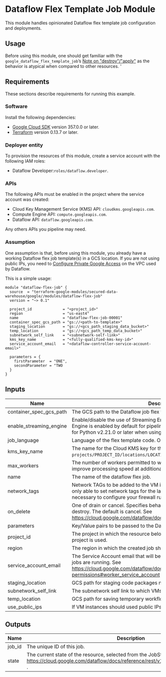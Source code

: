 # Dataflow Flex Template Job Module

This module handles opinionated Dataflow flex template job configuration and deployments.

## Usage

Before using this module, one should get familiar with the `google_dataflow_flex_template_job`’s [Note on "destroy"/"apply"](https://registry.terraform.io/providers/hashicorp/google/latest/docs/resources/dataflow_flex_template_job#note-on-destroy--apply) as the behavior is atypical when compared to other resources.
'

## Requirements

These sections describe requirements for running this example.

### Software

Install the following dependencies:

- [Google Cloud SDK](https://cloud.google.com/sdk/install) version 357.0.0 or later.
- [Terraform](https://www.terraform.io/downloads.html) version 0.13.7 or later.

### Deployer entity

To provision the resources of this module, create a service account
with the following IAM roles:

- Dataflow Developer:`roles/dataflow.developer`.

### APIs

The following APIs must be enabled in the project where the service account was created:

- Cloud Key Management Service (KMS) API: `cloudkms.googleapis.com`.
- Compute Engine API: `compute.googleapis.com`.
- Dataflow API: `dataflow.googleapis.com`.

Any others APIs you pipeline may need.

### Assumption

One assumption is that, before using this module, you already have a working Dataflow flex job template(s) in a GCS location.
If you are not using public IPs, you need to [Configure Private Google Access](https://cloud.google.com/vpc/docs/configure-private-google-access)
on the VPC used by Dataflow.

This is a simple usage:

```hcl
module "dataflow-flex-job" {
  source  = "terraform-google-modules/secured-data-warehouse/google//modules/dataflow-flex-job"
  version = "~> 0.1"

  project_id              = "<project_id>"
  region                  = "us-east4"
  name                    = "dataflow-flex-job-00001"
  container_spec_gcs_path = "gs://<path-to-template>"
  staging_location        = "gs://<gcs_path_staging_data_bucket>"
  temp_location           = "gs://<gcs_path_temp_data_bucket>"
  subnetwork_self_link    = "<subnetwork-self-link>"
  kms_key_name            = "<fully-qualified-kms-key-id>"
  service_account_email   = "<dataflow-controller-service-account-email>"

  parameters = {
    firstParameter  = "ONE",
    secondParameter = "TWO
  }
}
```

<!-- BEGINNING OF PRE-COMMIT-TERRAFORM DOCS HOOK -->
## Inputs

| Name | Description | Type | Default | Required |
|------|-------------|------|---------|:--------:|
| container\_spec\_gcs\_path | The GCS path to the Dataflow job flex template. | `string` | n/a | yes |
| enable\_streaming\_engine | Enable/disable the use of Streaming Engine for the job. Note that Streaming Engine is enabled by default for pipelines developed against the Beam SDK for Python v2.21.0 or later when using Python 3. | `bool` | `true` | no |
| job\_language | Language of the flex template code. Options are 'JAVA' or 'PYTHON'. | `string` | `"JAVA"` | no |
| kms\_key\_name | The name for the Cloud KMS key for the job. Key format is: `projects/PROJECT_ID/locations/LOCATION/keyRings/KEY_RING/cryptoKeys/KEY`. | `string` | n/a | yes |
| max\_workers | The number of workers permitted to work on the job. More workers may improve processing speed at additional cost. | `number` | `1` | no |
| name | The name of the dataflow flex job. | `string` | n/a | yes |
| network\_tags | Network TAGs to be added to the VM instances. Python flex template jobs are only able to set network tags for the launcher VM. For the harness VM it is necessary to configure your firewall rule to use the network tag 'dataflow'. | `list(string)` | `[]` | no |
| on\_delete | One of drain or cancel. Specifies behavior of deletion during terraform destroy. The default is cancel. See https://cloud.google.com/dataflow/docs/guides/stopping-a-pipeline . | `string` | `"cancel"` | no |
| parameters | Key/Value pairs to be passed to the Dataflow job (as used in the template). | `map(any)` | `{}` | no |
| project\_id | The project in which the resource belongs. If it is not provided, the provider project is used. | `string` | n/a | yes |
| region | The region in which the created job should run. | `string` | n/a | yes |
| service\_account\_email | The Service Account email that will be used to identify the VMs in which the jobs are running. See https://cloud.google.com/dataflow/docs/concepts/security-and-permissions#worker_service_account . | `string` | n/a | yes |
| staging\_location | GCS path for staging code packages needed by workers. | `string` | n/a | yes |
| subnetwork\_self\_link | The subnetwork self link to which VMs will be assigned. | `string` | n/a | yes |
| temp\_location | GCS path for saving temporary workflow jobs. | `string` | n/a | yes |
| use\_public\_ips | If VM instances should used public IPs. | `string` | `false` | no |

## Outputs

| Name | Description |
|------|-------------|
| job\_id | The unique ID of this job. |
| state | The current state of the resource, selected from the JobState enum. See https://cloud.google.com/dataflow/docs/reference/rest/v1b3/projects.jobs#Job.JobState . |

<!-- END OF PRE-COMMIT-TERRAFORM DOCS HOOK -->
